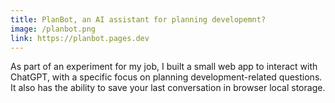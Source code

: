 ```yaml
---
title: PlanBot, an AI assistant for planning developemnt?
image: /planbot.png
link: https://planbot.pages.dev
---
```


As part of an experiment for my job, I built a small web app to interact with ChatGPT, with a specific focus on planning development-related questions. It also has the ability to save your last conversation in browser local storage.
